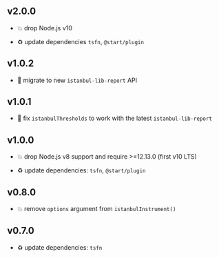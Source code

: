 ## v2.0.0

* 💥 drop Node.js v10

* ♻️ update dependencies `tsfn`, `@start/plugin`

## v1.0.2

* 🐞 migrate to new `istanbul-lib-report` API

## v1.0.1

* 🐞 fix `istanbulThresholds` to work with the latest `istanbul-lib-report`

## v1.0.0

* 💥 drop Node.js v8 support and require >=12.13.0 (first v10 LTS)

* ♻️ update dependencies: `tsfn`, `@start/plugin`

## v0.8.0

* 💥 remove `options` argument from `istanbulInstrument()`

## v0.7.0

* ♻️ update dependencies: `tsfn`
